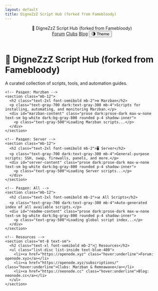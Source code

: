 ```yaml
---
layout: default
title: DigneZzZ Script Hub (forked from Famebloody)
---
```


<!-- Tailwind CSS -->
<script src="https://cdn.tailwindcss.com"></script>
<script>
  tailwind.config = {
    darkMode: 'class',
    theme: {
      extend: {
        typography: (theme) => ({
          dark: {
            css: {
              color: theme('colors.gray.300'),
              a: { color: theme('colors.blue.400') },
              strong: { color: theme('colors.white') },
              code: { color: theme('colors.pink.400') },
            }
          }
        })
      }
    }
  }
</script>

<!-- Auto dark mode -->
<script>
  if (localStorage.getItem('theme') === 'dark' ||
      (!('theme' in localStorage) && window.matchMedia('(prefers-color-scheme: dark)').matches)) {
    document.documentElement.classList.add('dark')
  }
</script>

<div class="min-h-screen bg-gray-50 dark:bg-gray-900 text-gray-900 dark:text-gray-100 transition duration-300">
  <!-- Навбар -->
  <header class="px-6 py-4 bg-white dark:bg-gray-800 shadow flex justify-between items-center">
    <div class="text-xl font-semibold">🧠 DigneZzZ Script Hub (forked from Famebloody)</div>
    <div class="flex gap-4 text-sm">
      <a href="https://openode.xyz" class="hover:underline">Forum</a>
      <a href="https://openode.xyz/subscriptions/" class="hover:underline">Clubs</a>
      <a href="https://neonode.cc" class="hover:underline">Blog</a>
      <button id="toggleTheme" class="border px-2 py-1 rounded hover:bg-gray-200 dark:hover:bg-gray-700">🌗 Theme</button>
    </div>
  </header>

  <!-- Контент -->
  <main class="max-w-4xl mx-auto px-6 py-10">
    <h1 class="text-3xl font-bold mb-6 text-center">🧠 DigneZzZ Script Hub (forked from Famebloody)</h1>
    <p class="text-center text-gray-600 dark:text-gray-400 mb-12">
      A curated collection of scripts, tools, and automation guides.
    </p>

    <!-- Раздел: Marzban -->
    <section class="mb-12">
      <h2 class="text-2xl font-semibold mb-2">⚙️ Marzban</h2>
      <p class="text-gray-700 dark:text-gray-300 mb-4">Scripts for installing, automating, and monitoring Marzban.</p>
      <div id="marzban-content" class="prose dark:prose-dark max-w-none text-sm bg-white dark:bg-gray-800 rounded p-4 shadow-inner">
        <p class="text-gray-500">Loading Marzban scripts...</p>
      </div>
    </section>

    <!-- Раздел: Server -->
    <section class="mb-12">
      <h2 class="text-2xl font-semibold mb-2">🖥️ Server</h2>
      <p class="text-gray-700 dark:text-gray-300 mb-4">General-purpose scripts: SSH, swap, firewalls, panels, and more.</p>
      <div id="server-content" class="prose dark:prose-dark max-w-none text-sm bg-white dark:bg-gray-800 rounded p-4 shadow-inner">
        <p class="text-gray-500">Loading Server scripts...</p>
      </div>
    </section>

    <!-- Раздел: All -->
    <section class="mb-12">
      <h2 class="text-2xl font-semibold mb-2">📊 All Scripts</h2>
      <p class="text-gray-700 dark:text-gray-300 mb-4">Auto-generated index of all available scripts.</p>
      <div id="readme-content" class="prose dark:prose-dark max-w-none text-sm bg-white dark:bg-gray-800 rounded p-4 shadow-inner">
        <p class="text-gray-500">Loading global script index...</p>
      </div>
    </section>

    <!-- Resources -->
    <section class="mt-8 text-sm">
      <h2 class="text-xl font-semibold mb-2">🔗 Resources</h2>
      <ul class="list-disc list-inside text-blue-400">
        <li><a href="https://openode.xyz" class="hover:underline">Forum: openode.xyz</a></li>
        <li><a href="https://openode.xyz/subscriptions/" class="hover:underline">Clubs: Marzban & Remnawave</a></li>
        <li><a href="https://neonode.cc" class="hover:underline">Blog: neonode.cc</a></li>
      </ul>
    </section>
  </main>
</div>

<!-- Markdown parser -->
<script src="https://cdn.jsdelivr.net/npm/marked/marked.min.js"></script>

<script>
  const toggleTheme = document.getElementById('toggleTheme')
  toggleTheme?.addEventListener('click', () => {
    document.documentElement.classList.toggle('dark')
    localStorage.setItem('theme', document.documentElement.classList.contains('dark') ? 'dark' : 'light')
  })

  async function loadMarkdown(id, file) {
    const el = document.getElementById(id)
    try {
      const res = await fetch(file)
      const text = await res.text()
      el.innerHTML = marked.parse(text)
    } catch (err) {
      el.innerHTML = "<p class='text-red-500'>Failed to load content.</p>"
    }
  }

  // Загружаем скрипты
  loadMarkdown('marzban-content', './marzban/README.md')
  loadMarkdown('server-content', './server/README.md')
  loadMarkdown('readme-content', './README.md')
</script>
